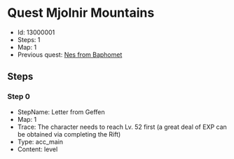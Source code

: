 # Quest Mjolnir Mountains

- Id: 13000001
- Steps: 1
- Map: 1
- Previous quest: [Nes from Baphomet](120002.md)

## Steps

### Step 0
- StepName:  Letter from Geffen
- Map:  1
- Trace:  The character needs to reach Lv. 52 first
(a great deal of EXP can be obtained via completing the Rift)
- Type:  acc_main
- Content:  level


